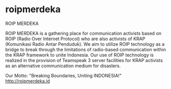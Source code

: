 # roipmerdeka
ROIP MERDEKA

ROIP MERDEKA is a gathering place for communication activists based on ROIP (Radio Over Internet Protocol) who are also activists of KRAP (Komunikasi Radio Antar Penduduk). We aim to utilize ROIP technology as a bridge to break through the limitations of radio-based communication within the KRAP framework to unite Indonesia. Our use of ROIP technology is realized in the provision of Teamspeak 3 server facilities for KRAP activists as an alternative communication medium for disasters.

Our Motto:
"Breaking Boundaries, Uniting INDONESIA!"
http://roipmerdeka.id
